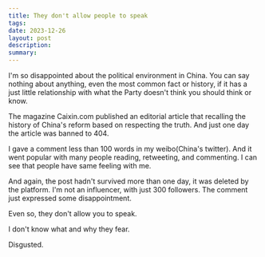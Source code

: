 ```yaml
---
title: They don't allow people to speak
tags: 
date: 2023-12-26
layout: post
description: 
summary:
---
```


I'm so disappointed about the political environment in China. You can say nothing about anything, even the most common fact or history, if it has a just little relationship with what the Party doesn't think you should think or know. 

The magazine Caixin.com published an editorial article that recalling the history of China's reform based on respecting the truth. And just one day the article was banned to 404. 

I gave a comment less than 100 words in my weibo(China's twitter). And it went popular with many people reading, retweeting, and commenting. I can see that people have same feeling with me. 

And again, the post hadn't survived more than one day, it was deleted by the platform.  I'm not an influencer, with just 300 followers. The comment just expressed some disappointment. 

Even so, they don't allow you to speak.

I don't know what and why they fear. 

Disgusted.

